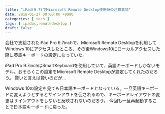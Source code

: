 ```yaml
---
title: "iPad(9.7)でMicrosoft Remote Desktop使用時の注意事項"
date: 2018-01-27 00:00:00 +0900
categories: [ tech ]
tags: [ ipados,remotedesktop ]
draft: false
---
```


会社で支給されたiPad Pro 9.7inchで、Microsoft Remote Desktopを利用してWindows 10にアクセスしたところ、その後Windows10にローカルアクセスした際に英語キーボードの設定になっていた。

iPad Pro 9.7inchはSmartKeyboardを使用していて、英語キーボードしかないモデル。おそらくこの設定をMicrosoft Remote Desktopが設定してくれたのだろう。
賢いと言えば賢いのだが...

Windows 10の設定を見ても日本語キーボードとなっている。一旦英語キーボードに変えようとするとサインアウトを促されるので、キーボードレイアウトの変更はサインアウトをしないと反映されないのだろう。
今回も一旦再起動することで日本語キーボードに戻った。
